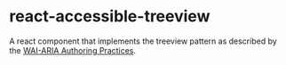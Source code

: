 # react-accessible-treeview

A react component that implements the treeview pattern as described by the [WAI-ARIA Authoring Practices](https://www.w3.org/TR/wai-aria-practices/#TreeView).
